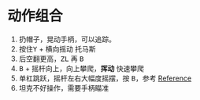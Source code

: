 
# 动作组合

1.  扔帽子，晃动手柄，可以追踪。
2.  按住<kbd>Y</kbd> + 横向摇动 托马斯
3.  后空翻更高，<kbd>ZL</kbd> 再 <kbd>B</kbd>
4.  <kbd>B</kbd> + 摇杆向上，向上攀爬，**挥动** 快速攀爬
5.  单杠跳跃，摇杆左右大幅度摇摆，按 <kbd>B</kbd>，参考
    [Reference](http://v.youku.com/v_show/id_XMzExNzM5MjUxNg==.html)
6.  坦克不好操作，需要手柄瞄准
